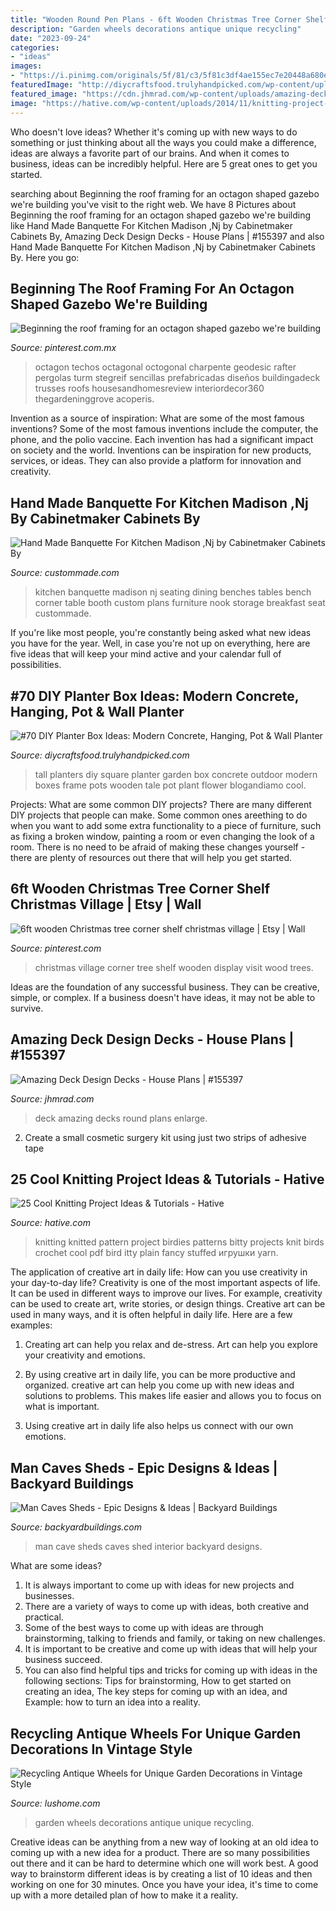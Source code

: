 ```yaml
---
title: "Wooden Round Pen Plans - 6ft Wooden Christmas Tree Corner Shelf Christmas Village"
description: "Garden wheels decorations antique unique recycling"
date: "2023-09-24"
categories:
- "ideas"
images:
- "https://i.pinimg.com/originals/5f/81/c3/5f81c3df4ae155ec7e20448a680ebb6b.jpg"
featuredImage: "http://diycraftsfood.trulyhandpicked.com/wp-content/uploads/2016/11/DIY-tall-planter-box-3.jpg"
featured_image: "https://cdn.jhmrad.com/wp-content/uploads/amazing-deck-design-decks_715070.jpg"
image: "https://hative.com/wp-content/uploads/2014/11/knitting-project-ideas/14-knitted-birds.jpg"
---
```



Who doesn't love ideas? Whether it's coming up with new ways to do something or just thinking about all the ways you could make a difference, ideas are always a favorite part of our brains. And when it comes to business, ideas can be incredibly helpful. Here are 5 great ones to get you started.

	

		
searching about Beginning the roof framing for an octagon shaped gazebo we&#039;re building you've visit to the right web. We have 8 Pictures about Beginning the roof framing for an octagon shaped gazebo we&#039;re building like Hand Made Banquette For Kitchen Madison ,Nj by Cabinetmaker Cabinets By, Amazing Deck Design Decks - House Plans | #155397 and also Hand Made Banquette For Kitchen Madison ,Nj by Cabinetmaker Cabinets By. Here you go:
		
    
## Beginning The Roof Framing For An Octagon Shaped Gazebo We&#039;re Building

<img loading=lazy src="https://i.pinimg.com/originals/5f/81/c3/5f81c3df4ae155ec7e20448a680ebb6b.jpg" onerror="this.onerror=null;this.src='https://tse1.mm.bing.net/th?id=OIP.1pAGOOwrS9ZVRGUhflSquAAAAA&amp;pid=15.1';" alt="Beginning the roof framing for an octagon shaped gazebo we&#039;re building">

_Source: pinterest.com.mx_

>octagon techos octagonal octogonal charpente geodesic rafter pergolas turm stegreif sencillas prefabricadas diseños buildingadeck trusses roofs housesandhomesreview interiordecor360 thegardeninggrove acoperis. 

	

Invention as a source of inspiration: What are some of the most famous inventions?
Some of the most famous inventions include the computer, the phone, and the polio vaccine. Each invention has had a significant impact on society and the world. Inventions can be inspiration for new products, services, or ideas. They can also provide a platform for innovation and creativity.

    
## Hand Made Banquette For Kitchen Madison ,Nj By Cabinetmaker Cabinets By

<img loading=lazy src="https://images.custommade.com/r_JA71Oi7db7TGbRr8_p0p4-NZA=/custommade-photosets/1528/1528.52957.jpg" onerror="this.onerror=null;this.src='https://tse4.mm.bing.net/th?id=OIP.2Q3BM8NV0mWVHgiGBIbDPwHaFi&amp;pid=15.1';" alt="Hand Made Banquette For Kitchen Madison ,Nj by Cabinetmaker Cabinets By">

_Source: custommade.com_

>kitchen banquette madison nj seating dining benches tables bench corner table booth custom plans furniture nook storage breakfast seat custommade. 

	

If you're like most people, you're constantly being asked what new ideas you have for the year. Well, in case you're not up on everything, here are five ideas that will keep your mind active and your calendar full of possibilities. 

    
## #70 DIY Planter Box Ideas: Modern Concrete, Hanging, Pot &amp; Wall Planter

<img loading=lazy src="http://diycraftsfood.trulyhandpicked.com/wp-content/uploads/2016/11/DIY-tall-planter-box-3.jpg" onerror="this.onerror=null;this.src='https://tse4.mm.bing.net/th?id=OIP.dewC9wf5T1-4cKyUAV-3YwHaLF&amp;pid=15.1';" alt="#70 DIY Planter Box Ideas: Modern Concrete, Hanging, Pot &amp; Wall Planter">

_Source: diycraftsfood.trulyhandpicked.com_

>tall planters diy square planter garden box concrete outdoor modern boxes frame pots wooden tale pot plant flower blogandiamo cool. 

	

Projects: What are some common DIY projects?
There are many different DIY projects that people can make. Some common ones areething to do when you want to add some extra functionality to a piece of furniture, such as fixing a broken window, painting a room or even changing the look of a room. There is no need to be afraid of making these changes yourself - there are plenty of resources out there that will help you get started.

    
## 6ft Wooden Christmas Tree Corner Shelf Christmas Village | Etsy | Wall

<img loading=lazy src="https://i.pinimg.com/originals/6f/55/28/6f5528e592e1695f1e8e47636c987a21.png" onerror="this.onerror=null;this.src='https://tse2.mm.bing.net/th?id=OIP.ZUc-FRFu19jrLLgB2AHN1AHaLC&amp;pid=15.1';" alt="6ft wooden Christmas tree corner shelf christmas village | Etsy | Wall">

_Source: pinterest.com_

>christmas village corner tree shelf wooden display visit wood trees. 

	

Ideas are the foundation of any successful business. They can be creative, simple, or complex. If a business doesn't have ideas, it may not be able to survive.

    
## Amazing Deck Design Decks - House Plans | #155397

<img loading=lazy src="https://cdn.jhmrad.com/wp-content/uploads/amazing-deck-design-decks_715070.jpg" onerror="this.onerror=null;this.src='https://tse2.mm.bing.net/th?id=OIP.z8SLIFWju7_eN2pJtX3y3QHaE8&amp;pid=15.1';" alt="Amazing Deck Design Decks - House Plans | #155397">

_Source: jhmrad.com_

>deck amazing decks round plans enlarge. 

	

2. Create a small cosmetic surgery kit using just two strips of adhesive tape 

    
## 25 Cool Knitting Project Ideas &amp; Tutorials - Hative

<img loading=lazy src="https://hative.com/wp-content/uploads/2014/11/knitting-project-ideas/14-knitted-birds.jpg" onerror="this.onerror=null;this.src='https://tse4.mm.bing.net/th?id=OIP.q8FJo5e6JqPB5joiI2nc3wHaHa&amp;pid=15.1';" alt="25 Cool Knitting Project Ideas &amp; Tutorials - Hative">

_Source: hative.com_

>knitting knitted pattern project birdies patterns bitty projects knit birds crochet cool pdf bird itty plain fancy stuffed игрушки yarn. 

	

The application of creative art in daily life: How can you use creativity in your day-to-day life?
Creativity is one of the most important aspects of life. It can be used in different ways to improve our lives. For example, creativity can be used to create art, write stories, or design things. Creative art can be used in many ways, and it is often helpful in daily life. Here are a few examples: 
1) Creating art can help you relax and de-stress. Art can help you explore your creativity and emotions.

2) By using creative art in daily life, you can be more productive and organized. creative art can help you come up with new ideas and solutions to problems. This makes life easier and allows you to focus on what is important.

3) Using creative art in daily life also helps us connect with our own emotions.

    
## Man Caves Sheds - Epic Designs &amp; Ideas | Backyard Buildings

<img loading=lazy src="https://www.backyardbuildings.com/product_images/man-cave-shed-3.jpg" onerror="this.onerror=null;this.src='https://tse3.mm.bing.net/th?id=OIP.XGyLifrGRA5f8MiQ0RRowQHaGl&amp;pid=15.1';" alt="Man Caves Sheds - Epic Designs &amp; Ideas | Backyard Buildings">

_Source: backyardbuildings.com_

>man cave sheds caves shed interior backyard designs. 

	

What are some ideas?
1. It is always important to come up with ideas for new projects and businesses. 
2. There are a variety of ways to come up with ideas, both creative and practical. 
3. Some of the best ways to come up with ideas are through brainstorming, talking to friends and family, or taking on new challenges. 
4. It is important to be creative and come up with ideas that will help your business succeed. 
5. You can also find helpful tips and tricks for coming up with ideas in the following sections: Tips for brainstorming, How to get started on creating an idea, The key steps for coming up with an idea, and Example: how to turn an idea into a reality.

    
## Recycling Antique Wheels For Unique Garden Decorations In Vintage Style

<img loading=lazy src="https://www.lushome.com/wp-content/uploads/2017/07/vintage-wheels-recycling-garden-decorations-29.jpg" onerror="this.onerror=null;this.src='https://tse2.mm.bing.net/th?id=OIP.WrsOanLZkKXhTx2LmaHFKgAAAA&amp;pid=15.1';" alt="Recycling Antique Wheels for Unique Garden Decorations in Vintage Style">

_Source: lushome.com_

>garden wheels decorations antique unique recycling. 

	

Creative ideas can be anything from a new way of looking at an old idea to coming up with a new idea for a product. There are so many possibilities out there and it can be hard to determine which one will work best. A good way to brainstorm different ideas is by creating a list of 10 ideas and then working on one for 30 minutes. Once you have your idea, it's time to come up with a more detailed plan of how to make it a reality.

